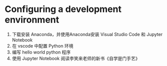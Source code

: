 # Configuring a development environment
1. 下载安装 Anaconda，并使用Anaconda安装 Visual Studio Code 和 Jupyter Notebook
2. 在 vscode 中配置 Python 环境
3. 编写 hello world python 程序
4. 使用 Jupyter Notebook 阅读李笑来老师的新书《自学是门手艺》